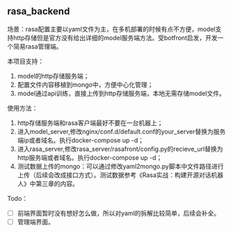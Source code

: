 ## rasa_backend

场景：rasa配置主要以yaml文件为主，在多机部署的时候有点不方便，model支持http存储但是官方没有给出详细的model服务端方法。受botfront启发，开发一个简易rasa管理端。

本项目支持：
1. model的http存储服务端；
2. 配置文件内容移植到mongo中，方便中心化管理；
3. model通过api训练，直接上传到http存储服务端，本地无需存储model文件。

使用方法：
1. http存储服务端和rasa客户端最好不要在一台机器上；
2. 进入model_server,修改nginx/conf.d/default.conf的your_server替换为服务端ip或者域名。执行docker-compose up -d；
3. 进入rasa_server,修改rasa_server/rasafront/config.py的recieve_url替换为http服务端或者域名。执行docker-compose up -d；
4. 测试数据上传的mongo：可以通过修改yaml2mongo.py脚本中文件路径进行上传（后续会改成接口方式）。测试数据参考《Rasa实战：构建开源对话机器人》中第三章的内容。

Todo：
- [ ] 前端界面暂时没有想好怎么做，所以对yaml的拆解比较简单，后续会补全。
- [ ] 管理端界面。
